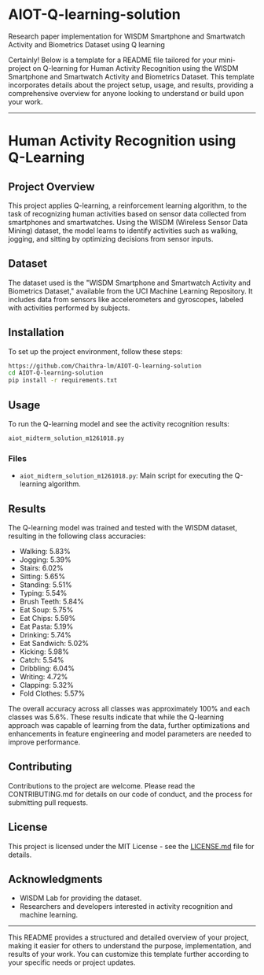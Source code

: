 # AIOT-Q-learning-solution
Research paper implementation for WISDM Smartphone and Smartwatch Activity and Biometrics Dataset using Q learning

Certainly! Below is a template for a README file tailored for your mini-project on Q-learning for Human Activity Recognition using the WISDM Smartphone and Smartwatch Activity and Biometrics Dataset. This template incorporates details about the project setup, usage, and results, providing a comprehensive overview for anyone looking to understand or build upon your work.

---

# Human Activity Recognition using Q-Learning

## Project Overview

This project applies Q-learning, a reinforcement learning algorithm, to the task of recognizing human activities based on sensor data collected from smartphones and smartwatches. Using the WISDM (Wireless Sensor Data Mining) dataset, the model learns to identify activities such as walking, jogging, and sitting by optimizing decisions from sensor inputs.

## Dataset

The dataset used is the "WISDM Smartphone and Smartwatch Activity and Biometrics Dataset," available from the UCI Machine Learning Repository. It includes data from sensors like accelerometers and gyroscopes, labeled with activities performed by subjects.

## Installation

To set up the project environment, follow these steps:

```bash
https://github.com/Chaithra-lm/AIOT-Q-learning-solution
cd AIOT-Q-learning-solution
pip install -r requirements.txt
```

## Usage

To run the Q-learning model and see the activity recognition results:

```python
aiot_midterm_solution_m1261018.py
```

### Files

- `aiot_midterm_solution_m1261018.py`: Main script for executing the Q-learning algorithm.


## Results

The Q-learning model was trained and tested with the WISDM dataset, resulting in the following class accuracies:

- Walking: 5.83%
- Jogging: 5.39%
- Stairs: 6.02%
- Sitting: 5.65%
- Standing: 5.51%
- Typing: 5.54%
- Brush Teeth: 5.84%
- Eat Soup: 5.75%
- Eat Chips: 5.59%
- Eat Pasta: 5.19%
- Drinking: 5.74%
- Eat Sandwich: 5.02%
- Kicking: 5.98%
- Catch: 5.54%
- Dribbling: 6.04%
- Writing: 4.72%
- Clapping: 5.32%
- Fold Clothes: 5.57%

The overall accuracy across all classes was approximately 100% and each classes was 5.6%. These results indicate that while the Q-learning approach was capable of learning from the data, further optimizations and enhancements in feature engineering and model parameters are needed to improve performance.

## Contributing

Contributions to the project are welcome. Please read the CONTRIBUTING.md for details on our code of conduct, and the process for submitting pull requests.

## License

This project is licensed under the MIT License - see the [LICENSE.md](LICENSE) file for details.

## Acknowledgments

- WISDM Lab for providing the dataset.
- Researchers and developers interested in activity recognition and machine learning.

---

This README provides a structured and detailed overview of your project, making it easier for others to understand the purpose, implementation, and results of your work. You can customize this template further according to your specific needs or project updates.
